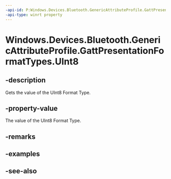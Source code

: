 ----api-id: P:Windows.Devices.Bluetooth.GenericAttributeProfile.GattPresentationFormatTypes.UInt8
-api-type: winrt property
---<!-- Property syntaxpublic byte UInt8 { get; }--># Windows.Devices.Bluetooth.GenericAttributeProfile.GattPresentationFormatTypes.UInt8## -descriptionGets the value of the UInt8 Format Type.## -property-valueThe value of the UInt8 Format Type.## -remarks## -examples## -see-also